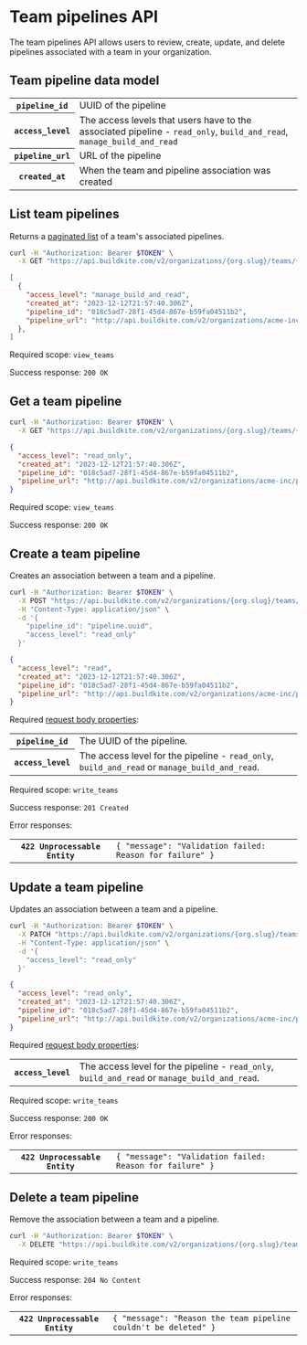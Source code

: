 # Team pipelines API

The team pipelines API allows users to review, create, update, and delete pipelines associated with a team in your organization.

## Team pipeline data model

<table class="responsive-table">
<tbody>
  <tr><th><code>pipeline_id</code></th><td>UUID of the pipeline</td></tr>
  <tr><th><code>access_level</code></th><td>The access levels that users have to the associated pipeline - <code>read_only</code>, <code>build_and_read</code>, <code>manage_build_and_read</code></td></tr>
  <tr><th><code>pipeline_url</code></th><td>URL of the pipeline</td></tr>
  <tr><th><code>created_at</code></th><td>When the team and pipeline association was created</td></tr>
</tbody>
</table>

## List team pipelines

Returns a [paginated list](<%= paginated_resource_docs_url %>) of a team's associated pipelines.

```bash
curl -H "Authorization: Bearer $TOKEN" \
  -X GET "https://api.buildkite.com/v2/organizations/{org.slug}/teams/{team.uuid}/pipelines"
```

```json
[
  {
    "access_level": "manage_build_and_read",
    "created_at": "2023-12-12T21:57:40.306Z",
    "pipeline_id": "018c5ad7-28f1-45d4-867e-b59fa04511b2",
    "pipeline_url": "http://api.buildkite.com/v2/organizations/acme-inc/pipelines/test-pipeline"
  },
]
```

Required scope: `view_teams`

Success response: `200 OK`

## Get a team pipeline

```bash
curl -H "Authorization: Bearer $TOKEN" \
  -X GET "https://api.buildkite.com/v2/organizations/{org.slug}/teams/{team.uuid}/pipelines/{pipeline.uuid}"
```

```json
{
  "access_level": "read_only",
  "created_at": "2023-12-12T21:57:40.306Z",
  "pipeline_id": "018c5ad7-28f1-45d4-867e-b59fa04511b2",
  "pipeline_url": "http://api.buildkite.com/v2/organizations/acme-inc/pipelines/e5eb97866561b24e088715332a2803dc64f02c61"
}
```

Required scope: `view_teams`

Success response: `200 OK`

## Create a team pipeline

Creates an association between a team and a pipeline.

```bash
curl -H "Authorization: Bearer $TOKEN" \
  -X POST "https://api.buildkite.com/v2/organizations/{org.slug}/teams/{team.uuid}/pipelines/" \
  -H "Content-Type: application/json" \
  -d '{
    "pipeline_id": "pipeline.uuid",
    "access_level": "read_only"
  }'
```

```json
{
  "access_level": "read",
  "created_at": "2023-12-12T21:57:40.306Z",
  "pipeline_id": "018c5ad7-28f1-45d4-867e-b59fa04511b2",
  "pipeline_url": "http://api.buildkite.com/v2/organizations/acme-inc/pipelines/e5eb97866561b24e088715332a2803dc64f02c61"
}
```

Required [request body properties](/docs/api#request-body-properties):

<table class="responsive-table">
<tbody>
  <tr>
    <th><code>pipeline_id</code></th>
    <td>The UUID of the pipeline.</td>
  </tr>
  <tr>
    <th><code>access_level</code></th>
    <td>The access level for the pipeline - <code>read_only</code>, <code>build_and_read</code> or <code>manage_build_and_read</code>.</td>
  </tr>
</tbody>
</table>

Required scope: `write_teams`

Success response: `201 Created`

Error responses:

<table class="responsive-table">
<tbody>
  <tr><th><code>422 Unprocessable Entity</code></th><td><code>{ "message": "Validation failed: Reason for failure" }</code></td></tr>
</tbody>
</table>

## Update a team pipeline

Updates an association between a team and a pipeline.

```bash
curl -H "Authorization: Bearer $TOKEN" \
  -X PATCH "https://api.buildkite.com/v2/organizations/{org.slug}/teams/{team.uuid}/pipelines/{pipeline.uuid}" \
  -H "Content-Type: application/json" \
  -d '{
    "access_level": "read_only"
  }'
```

```json
{
  "access_level": "read_only",
  "created_at": "2023-12-12T21:57:40.306Z",
  "pipeline_id": "018c5ad7-28f1-45d4-867e-b59fa04511b2",
  "pipeline_url": "http://api.buildkite.com/v2/organizations/acme-inc/pipelines/e5eb97866561b24e088715332a2803dc64f02c61"
}
```

Required [request body properties](/docs/api#request-body-properties):

<table class="responsive-table">
<tbody>
  <tr>
    <th><code>access_level</code></th>
    <td>The access level for the pipeline - <code>read_only</code>, <code>build_and_read</code> or <code>manage_build_and_read</code>.</td>
  </tr>
</tbody>
</table>

Required scope: `write_teams`

Success response: `200 OK`

Error responses:

<table class="responsive-table">
<tbody>
  <tr><th><code>422 Unprocessable Entity</code></th><td><code>{ "message": "Validation failed: Reason for failure" }</code></td></tr>
</tbody>
</table>

## Delete a team pipeline

Remove the association between a team and a pipeline.

```bash
curl -H "Authorization: Bearer $TOKEN" \
  -X DELETE "https://api.buildkite.com/v2/organizations/{org.slug}/teams/{team.uuid}/pipelines/"
```

Required scope: `write_teams`

Success response: `204 No Content`

Error responses:

<table class="responsive-table">
<tbody>
  <tr><th><code>422 Unprocessable Entity</code></th><td><code>{ "message": "Reason the team pipeline couldn't be deleted" }</code></td></tr>
</tbody>
</table>
